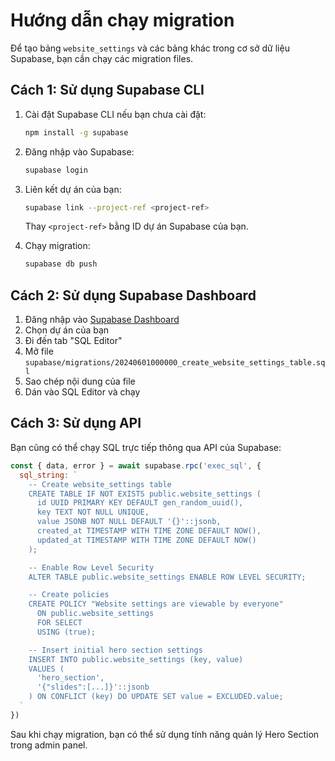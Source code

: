 # Hướng dẫn chạy migration

Để tạo bảng `website_settings` và các bảng khác trong cơ sở dữ liệu Supabase, bạn cần chạy các migration files.

## Cách 1: Sử dụng Supabase CLI

1. Cài đặt Supabase CLI nếu bạn chưa cài đặt:
   ```bash
   npm install -g supabase
   ```

2. Đăng nhập vào Supabase:
   ```bash
   supabase login
   ```

3. Liên kết dự án của bạn:
   ```bash
   supabase link --project-ref <project-ref>
   ```
   Thay `<project-ref>` bằng ID dự án Supabase của bạn.

4. Chạy migration:
   ```bash
   supabase db push
   ```

## Cách 2: Sử dụng Supabase Dashboard

1. Đăng nhập vào [Supabase Dashboard](https://app.supabase.io)
2. Chọn dự án của bạn
3. Đi đến tab "SQL Editor"
4. Mở file `supabase/migrations/20240601000000_create_website_settings_table.sql`
5. Sao chép nội dung của file
6. Dán vào SQL Editor và chạy

## Cách 3: Sử dụng API

Bạn cũng có thể chạy SQL trực tiếp thông qua API của Supabase:

```javascript
const { data, error } = await supabase.rpc('exec_sql', {
  sql_string: `
    -- Create website_settings table
    CREATE TABLE IF NOT EXISTS public.website_settings (
      id UUID PRIMARY KEY DEFAULT gen_random_uuid(),
      key TEXT NOT NULL UNIQUE,
      value JSONB NOT NULL DEFAULT '{}'::jsonb,
      created_at TIMESTAMP WITH TIME ZONE DEFAULT NOW(),
      updated_at TIMESTAMP WITH TIME ZONE DEFAULT NOW()
    );

    -- Enable Row Level Security
    ALTER TABLE public.website_settings ENABLE ROW LEVEL SECURITY;

    -- Create policies
    CREATE POLICY "Website settings are viewable by everyone" 
      ON public.website_settings 
      FOR SELECT 
      USING (true);

    -- Insert initial hero section settings
    INSERT INTO public.website_settings (key, value)
    VALUES (
      'hero_section',
      '{"slides":[...]}'::jsonb
    ) ON CONFLICT (key) DO UPDATE SET value = EXCLUDED.value;
  `
})
```

Sau khi chạy migration, bạn có thể sử dụng tính năng quản lý Hero Section trong admin panel.
